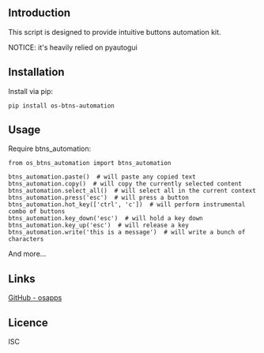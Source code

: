 Introduction
------------

This script is designed to provide intuitive buttons automation kit.

NOTICE: it's heavily relied on pyautogui

## Installation
Install via pip:

    pip install os-btns-automation


## Usage       
Require btns_automation:
        
    from os_btns_automation import btns_automation
    
    btns_automation.paste()  # will paste any copied text
    btns_automation.copy()  # will copy the currently selected content
    btns_automation.select_all()  # will select all in the current context
    btns_automation.press('esc')  # will press a button
    btns_automation.hot_key(['ctrl', 'c'])  # will perform instrumental combo of buttons
    btns_automation.key_down('esc')  # will hold a key down
    btns_automation.key_up('esc')  # will release a key
    btns_automation.write('this is a message')  # will write a bunch of characters



And more...


## Links
[GitHub - osapps](https://github.com/osfunapps)

## Licence
ISC